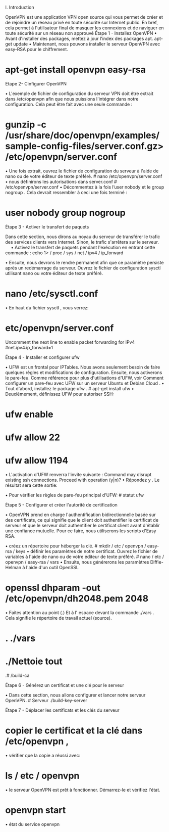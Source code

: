 


I. Introduction

OpenVPN est une application VPN open source qui vous permet de créer et de rejoindre un réseau privé en toute sécurité sur Internet public. En bref, cela permet à l'utilisateur final de masquer les connexions et de naviguer en toute sécurité sur un réseau non approuvé
Étape 1 - Installez OpenVPN
•	Avant d'installer des packages, mettez à jour l'index des packages apt.
  apt-get update
•	Maintenant, nous pouvons installer le serveur OpenVPN avec easy-RSA pour le chiffrement.
#  apt-get install openvpn easy-rsa

Etape 2- Cinfigurer OpenVPN

•	L'exemple de fichier de configuration du serveur VPN doit être extrait dans /etc/openvpn afin que nous puissions l'intégrer dans notre configuration. Cela peut être fait avec une seule commande :
 #   gunzip -c /usr/share/doc/openvpn/examples/sample-config-files/server.conf.gz> /etc/openvpn/server.conf

•	Une fois extrait, ouvrez le fichier de configuration du serveur à l'aide de nano ou de votre éditeur de texte préféré.
      #   nano /etc/openvpn/server.conf
•	nous définirons les autorisations dans server.conf 
      #   /etc/openvpn/server.conf
•	Décommentez à la fois l’user nobody et le group nogroup . Cela devrait ressembler à ceci une fois terminé : 
#    user nobody group nogroup

Étape 3 - Activer le transfert de paquets

Dans cette section, nous dirons au noyau du serveur de transférer le trafic des services clients vers Internet. Sinon, le trafic s'arrêtera sur le serveur.
 
•	Activez le transfert de paquets pendant l'exécution en entrant cette commande :
  echo 1> / proc / sys / net / ipv4 / ip_forward

•	Ensuite, nous devrons le rendre permanent afin que ce paramètre persiste après un redémarrage du serveur. Ouvrez le fichier de configuration sysctl utilisant nano ou votre éditeur de texte préféré.

#  nano /etc/sysctl.conf

•	En haut du fichier sysctl , vous verrez:
#  etc/openvpn/server.conf
Uncomment the next line to enable packet forwarding for IPv4 #net.ipv4.ip_forward=1

Étape 4 - Installer et  configurer ufw

•	UFW est un frontal pour IPTables. Nous avons seulement besoin de faire quelques règles et modifications de configuration. Ensuite, nous activerons le pare-feu. Comme référence pour plus d'utilisations d'UFW, voir Comment configurer un pare-feu avec UFW sur un serveur Ubuntu et Debian Cloud .
•	Tout d'abord, installez le package ufw .
                  #  apt-get install ufw
•	Deuxièmement, définissez UFW pour autoriser SSH:
# ufw enable
# ufw allow 22
# ufw allow 1194

•	L'activation d'UFW renverra l'invite suivante :
             Command may disrupt existing ssh connections. Proceed with operation (y|n)?
•	Répondez y . Le résultat sera cette sortie:

•	Pour vérifier les règles de pare-feu principal d'UFW:
                  #  statut ufw


Étape 5 - Configurer et créer l'autorité de certification

•	OpenVPN prend en charge l'authentification bidirectionnelle basée sur des certificats, ce qui signifie que le client doit authentifier le certificat de serveur et que le serveur doit authentifier le certificat client avant d'établir une confiance mutuelle. Pour ce faire, nous utiliserons les scripts d'Easy RSA.

•	créez un répertoire pour héberger la clé.
    #    mkdir / etc / openvpn / easy-rsa / keys
•	définir les paramètres de notre certificat. Ouvrez le fichier de variables à l'aide de nano ou de votre éditeur de texte préféré.
       #  nano / etc / openvpn / easy-rsa / vars
•	Ensuite, nous générerons les paramètres Diffie-Helman à l'aide d'un outil OpenSSL

#  openssl dhparam -out /etc/openvpn/dh2048.pem 2048
•	Faites attention au point (.) Et à l' espace devant la commande ./vars . Cela signifie le répertoire de travail actuel (source).
#    .  ./vars
#  ./Nettoie tout
.#  /build-ca

Étape 6 - Générez un certificat et une clé pour le serveur

•	Dans cette section, nous allons configurer et lancer notre serveur OpenVPN.
      #  Serveur ./build-key-server

Étape 7 - Déplacer les certificats et les clés du serveur

#  copier le certificat et la clé dans /etc/openvpn ,
•	vérifier que la copie a réussi avec:
#    ls / etc / openvpn
•	le serveur OpenVPN est prêt à fonctionner. Démarrez-le et vérifiez l'état.
#    openvpn start
•	état du service openvpn


